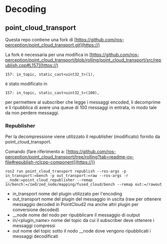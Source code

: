 # Decoding

## point_cloud_transport

Questa repo contiene una fork di [https://github.com/ros-perception/point_cloud_transport.git](https://)

La fork è necessaria per una modifica in [https://github.com/ros-perception/point_cloud_transport/blob/rolling/point_cloud_transport/src/republish.cpp#L157](https://)

`157: in_topic, static_cast<uint32_t>(1),`

è stato modificato in 

`157: in_topic, static_cast<uint32_t>(100),`

per permettere al subscriber che legge i messaggi encoded, li decomprime e li ripubblica di avere una queue di 100 messaggi in entrata, in modo tale da non perdere messaggi.

### Republisher

Per la decompressione viene utilizzato il republisher (modificato) fornito da point_cloud_transport.

Comando (fare riferimento a: [https://github.com/ros-perception/point_cloud_transport/tree/rolling?tab=readme-ov-file#republish-rclcpp-component](https://))

```shell
ros2 run point_cloud_transport republish --ros-args -p in_transport:=bench -p out_transport:=raw --ros-args -r __node:=point_cloud_republisher --remap in/bench:=/zed/zed_node/mapping/fused_cloud/bench --remap out:=/rawout
```

* in_transport nome del plugin utilizzato per l'encoding
* out_transport nome del plugin del messaggio in uscita (raw per ottenere messaggio decoded in PointCloud2 ma anche altri plugin per conversione decoded)
* __node nome del nodo per ripubblicare il messaggio di output
* in/<plugin_name> nome del topic da cui il subscriber deve ottenere i messaggi compressi
* out nome del topic sotto il nodo __node dove vengono ripubblicati i messaggi decodificati
